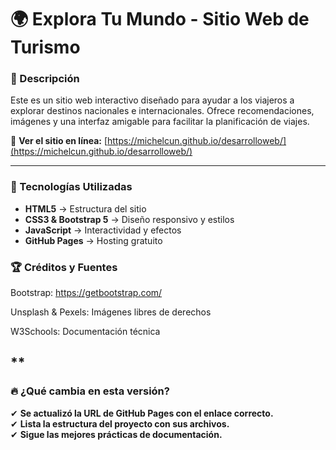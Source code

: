 # 🌍 Explora Tu Mundo - Sitio Web de Turismo  

### 📌 Descripción  
Este es un sitio web interactivo diseñado para ayudar a los viajeros a explorar destinos nacionales e internacionales. Ofrece recomendaciones, imágenes y una interfaz amigable para facilitar la planificación de viajes.  

🔗 **Ver el sitio en línea:** [https://michelcun.github.io/desarrolloweb/](https://michelcun.github.io/desarrolloweb/)  

---

### 🚀 Tecnologías Utilizadas  
- **HTML5** → Estructura del sitio  
- **CSS3 & Bootstrap 5** → Diseño responsivo y estilos  
- **JavaScript** → Interactividad y efectos  
- **GitHub Pages** → Hosting gratuito

###  🏆 Créditos y Fuentes
Bootstrap: https://getbootstrap.com/

Unsplash & Pexels: Imágenes libres de derechos

W3Schools: Documentación técnica

**
---

### 🔥 **¿Qué cambia en esta versión?**  
✔ **Se actualizó la URL de GitHub Pages con el enlace correcto.**  
✔ **Lista la estructura del proyecto con sus archivos.**  
✔ **Sigue las mejores prácticas de documentación.**  
